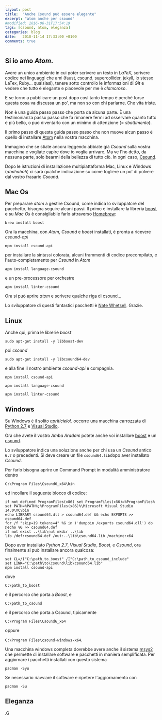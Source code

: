 ```yaml
---
layout: post
title:  "Anche Csound può essere elegante"
excerpt: "atom anche per csound"
#modified: 2016-08-31T17:54:19
tags: [csound, atom, eleganza]
categories: blog
date:   2018-11-14 17:33:00 +0100
comments: true
---
```


## Si io amo *Atom*.

Avere un unico ambiente in cui poter scrivere un testo in *LaTeX*, scrivere codice
nei linguaggi che ami (faust, csound, supercollider, jekyll, lo stesso LaTex,
Ruby… qualsiasi), tenere sotto controllo le informazioni di *Git* e vedere che
tutto è elegante e piacevole per me è *clamoroso*.

E se torno a pubblicare un post dopo così tanto tempo è perché forse questa cosa
va discussa un po', ma non so con chi parlarne. Che vita triste.

Non è una guida passo passo che porta da alcuna parte. È una testimonianza passo
passo che fa rimanere fermi ad osservare quanto tutto è più bello, o può diventarlo
con un minimo di attenzione (= *sbattimento*).

Il primo passo di questa guida passo passo che non muove alcun passo è quello di
installare [Atom](http://atom.io) nella vostra macchina.

Immagino che se stiate ancora leggendo abbiate già *Csound* sulla vostra macchina
e vogliate capire dove io voglia arrivare. Ma ve l'ho detto, da nessuna parte, solo
bearmi della bellezza di tutto ciò. In ogni caso, [Csound](http://csound.com).

Dopo le istruzioni di installazione multipiattaforma Mac, Linux e Windows (*ahahahah*)
ci sarà qualche indicazione su come togliere un po' di polvere dal vostro
frasario *Csound*.

## Mac Os

Per preparare *atom* a gestire Csound, come indica lo sviluppatore del pacchetto,
bisogna seguire alcuni passi. Il primo è installare la libreria [boost](https://www.boost.org)
e su *Mac Os* è consigliabile farlo attraverso [Homebrew](https://brew.sh):

`brew install boost`

Ora la macchina, con *Atom*, *Csound* e *boost* installati, è pronta a ricevere *csound-api*

`npm install csound-api`

per installare la sintassi colorata, alcuni frammenti di codice precompilato, e
l'auto-completamento per *Csound* in *Atom*

`apm install language-csound`

e un pre-processore per orchestre

`apm install linter-csound`

Ora si può aprire *atom* e scrivere qualche riga di csound…

Lo sviluppatore di questi fantastici pacchetti è
[Nate Whetsell](https://github.com/nwhetsell?tab=repositories). Grazie.

## Linux

Anche qui, prima le librerie *boost*

`sudo apt-get install -y libboost-dev`

poi *csound*

`sudo apt-get install -y libcsound64-dev`

e alla fine il nostro ambiente *csound-api* e compagnia.

`npm install csound-api`

`apm install language-csound`

`apm install linter-csound`

## Windows

Su Windows è il solito *apriticielo!*. occorre una macchina carrozzata di
[Python 2.7](https://www.python.org/downloads/windows/) e
[Visual Studio](https://www.visualstudio.com/).

Ora che avete il vostro *Amba Aradam* potete anche voi installare
[boost](https://sourceforge.net/projects/boost/files/boost-binaries/)
e un [csound](https://github.com/csound/csound/releases/latest).

Lo sviluppatore indica una soluzione anche per chi usa un *Csound* antico `6.7`
o precedenti. Si deve creare un file `csound64.lib`dopo aver installato *Csound*.

Per farlo bisogna aprire un Command Prompt in modalità amministratore dentro

`C:\Program Files\Csound6_x64\bin`

ed incollare il seguente blocco di codice:

```
if not defined ProgramFiles(x86) set ProgramFiles(x86)=%ProgramFiles%
set PATH=%PATH%;%ProgramFiles(x86)%\Microsoft Visual Studio 14.0\VC\bin
echo LIBRARY csound64.dll > csound64.def && echo EXPORTS >> csound64.def
for /f "skip=19 tokens=4" %G in ('dumpbin /exports csound64.dll') do @echo %G >> csound64.def
if not exist ..\lib\nul mkdir ..\lib
lib /def:csound64.def /out:..\lib\csound64.lib /machine:x64
```

Dopo aver installato *Python 2.7*, *Visual Studio*, *Boost*, e *Csound*,
ora finalmente si può installare ancora qualcosa:

```
set CL=/I"C:\path_to_boost" /I"C:\path_to_csound_include"
set LINK="C:\path\to\csound\lib\csound64.lib"
npm install csound-api
```

dove

`C:\path_to_boost`

è il percorso che porta a *Boost*, e

`C:\path_to_csound`

è il percorso che porta a Csound, tipicamente

`C:\Program Files\Csound6_x64`

oppure

`C:\Program Files\csound-windows-x64`.

Una macchina windows completa dovrebbe avere anche il sistema [msys2](http://www.msys2.org)
che permette di installare software e pacchetti in maniera semplificata. Per aggiornare
i pacchetti installati con questo sistema

`pacman -Syu`

Se necessario riavviare il software e ripetere l'aggiornamento con

`pacman -Su`


## Eleganza

<script src="https://gist.github.com/grammaton/b46e88c532f366363aeeaa6b1eb8cc14.js"></script>

.G
